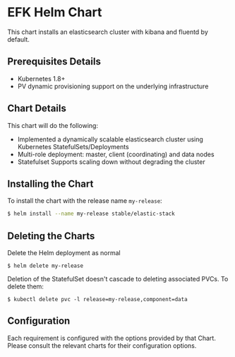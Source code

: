 # EFK Helm Chart

This chart installs an elasticsearch cluster with kibana and fluentd by default.

## Prerequisites Details

* Kubernetes 1.8+
* PV dynamic provisioning support on the underlying infrastructure

## Chart Details
This chart will do the following:

* Implemented a dynamically scalable elasticsearch cluster using Kubernetes StatefulSets/Deployments
* Multi-role deployment: master, client (coordinating) and data nodes
* Statefulset Supports scaling down without degrading the cluster

## Installing the Chart

To install the chart with the release name `my-release`:

```bash
$ helm install --name my-release stable/elastic-stack
```

## Deleting the Charts

Delete the Helm deployment as normal

```
$ helm delete my-release
```

Deletion of the StatefulSet doesn't cascade to deleting associated PVCs. To delete them:

```
$ kubectl delete pvc -l release=my-release,component=data
```

## Configuration

Each requirement is configured with the options provided by that Chart.
Please consult the relevant charts for their configuration options.
